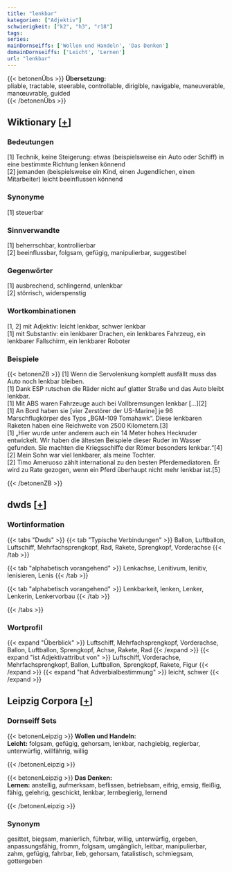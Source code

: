 ```yaml
---
title: "lenkbar"
kategorien: ["Adjektiv"]
schwierigkeit: ["k2", "h3", "r18"]
tags:
series:
mainDornseiffs: ['Wollen und Handeln', 'Das Denken']
domainDornseiffs: ['Leicht', 'Lernen']
url: "lenkbar"
---
```


{{< betonenÜbs >}}
**Übersetzung:**  
pliable, tractable, steerable, controllable, dirigible, navigable, maneuverable, manœuvrable, guided  
{{< /betonenÜbs >}}

## Wiktionary [[+](https://de.wiktionary.org/wiki/lenkbar)]

### Bedeutungen
[1] Technik, keine Steigerung: etwas (beispielsweise ein Auto oder Schiff) in eine bestimmte Richtung lenken könnend  
[2] jemanden (beispielsweise ein Kind, einen Jugendlichen, einen Mitarbeiter) leicht beeinflussen könnend  

### Synonyme
[1] steuerbar  

### Sinnverwandte
[1] beherrschbar, kontrollierbar  
[2] beeinflussbar, folgsam, gefügig, manipulierbar, suggestibel  

### Gegenwörter
[1] ausbrechend, schlingernd, unlenkbar  
[2] störrisch, widerspenstig  

### Wortkombinationen
[1, 2] mit Adjektiv: leicht lenkbar, schwer lenkbar  
[1] mit Substantiv: ein lenkbarer Drachen, ein lenkbares Fahrzeug, ein lenkbarer Fallschirm, ein lenkbarer Roboter  

### Beispiele
{{< betonenZB >}}
[1] Wenn die Servolenkung komplett ausfällt muss das Auto noch lenkbar bleiben.  
[1] Dank ESP rutschen die Räder nicht auf glatter Straße und das Auto bleibt lenkbar.  
[1] Mit ABS waren Fahrzeuge auch bei Vollbremsungen lenkbar […][2]  
[1] An Bord haben sie [vier Zerstörer der US-Marine] je 96 Marschflugkörper des Typs „BGM-109 Tomahawk“. Diese lenkbaren Raketen haben eine Reichweite von 2500 Kilometern.[3]  
[1] „Hier wurde unter anderem auch ein 14 Meter hohes Heckruder entwickelt. Wir haben die ältesten Beispiele dieser Ruder im Wasser gefunden. Sie machten die Kriegsschiffe der Römer besonders lenkbar.“[4]  
[2] Mein Sohn war viel lenkbarer, als meine Tochter.  
[2] Timo Ameruoso zählt international zu den besten Pferdemediatoren. Er wird zu Rate gezogen, wenn ein Pferd überhaupt nicht mehr lenkbar ist.[5]  

{{< /betonenZB >}}


## dwds [[+](https://www.dwds.de/wb/lenkbar)]

### Wortinformation
{{< tabs "Dwds" >}}
{{< tab "Typische Verbindungen" >}}
Ballon, Luftballon, Luftschiff, Mehrfachsprengkopf, Rad, Rakete, Sprengkopf, Vorderachse
{{< /tab >}}

{{< tab "alphabetisch vorangehend" >}}
Lenkachse, Lenitivum, lenitiv, lenisieren, Lenis
{{< /tab >}}

{{< tab "alphabetisch vorangehend" >}}
Lenkbarkeit, lenken, Lenker, Lenkerin, Lenkervorbau
{{< /tab >}}

{{< /tabs >}}

### Wortprofil
{{< expand "Überblick" >}} Luftschiff, Mehrfachsprengkopf, Vorderachse, Ballon, Luftballon, Sprengkopf, Achse, Rakete, Rad {{< /expand >}}
{{< expand "ist Adjektivattribut von" >}} Luftschiff, Vorderachse, Mehrfachsprengkopf, Ballon, Luftballon, Sprengkopf, Rakete, Figur {{< /expand >}}
{{< expand "hat Adverbialbestimmung" >}} leicht, schwer {{< /expand >}}

## Leipzig Corpora [[+](https://corpora.uni-leipzig.de/en/res?word=lenkbar&corpusId=deu_newscrawl-public_2018)]

### Dornseiff Sets
{{< betonenLeipzig >}}
**Wollen und Handeln:**  
**Leicht:** folgsam, gefügig, gehorsam, lenkbar, nachgiebig, regierbar, unterwürfig, willfährig, willig  

{{< /betonenLeipzig >}}


{{< betonenLeipzig >}}
**Das Denken:**  
**Lernen:** anstellig, aufmerksam, beflissen, betriebsam, eifrig, emsig, fleißig, fähig, gelehrig, geschickt, lenkbar, lernbegierig, lernend  

{{< /betonenLeipzig >}}

### Synonym
gesittet, biegsam, manierlich, führbar, willig, unterwürfig, ergeben, anpassungsfähig, fromm, folgsam, umgänglich, leitbar, manipulierbar, zahm, gefügig, fahrbar, lieb, gehorsam, fatalistisch, schmiegsam, gottergeben

